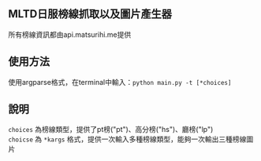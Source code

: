 ## MLTD日服榜線抓取以及圖片產生器
所有榜線資訊都由api.matsurihi.me提供
  
  
## 使用方法
使用argparse格式，在terminal中輸入：`python main.py -t [*choices]`  

## 說明
`choices` 為榜線類型，提供了pt榜("pt")、高分榜("hs")、廳榜("lp")  
`choicse` 為 `*kargs` 格式，提供一次輸入多種榜線類型，能夠一次輸出三種榜線圖片
